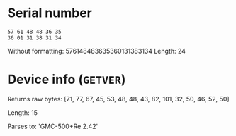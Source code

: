# Serial number

```
57 61 48 48 36 35
36 01 31 38 31 34
```

Without formatting: 576148483635360131383134
Length: 24

# Device info (`GETVER`)

Returns raw bytes: [71, 77, 67, 45, 53, 48, 48, 43, 82, 101, 32, 50, 46, 52, 50]

Length: 15

Parses to: 'GMC-500+Re 2.42'